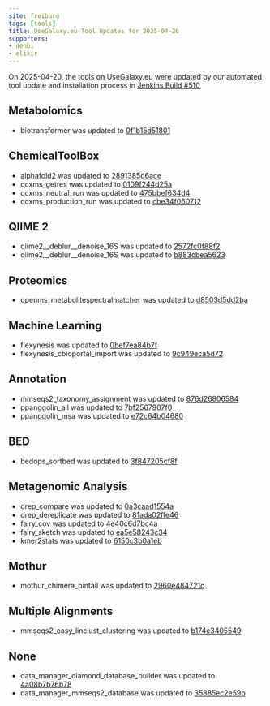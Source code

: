 ```yaml
---
site: freiburg
tags: [tools]
title: UseGalaxy.eu Tool Updates for 2025-04-20
supporters:
- denbi
- elixir
---
```


On 2025-04-20, the tools on UseGalaxy.eu were updated by our automated tool update and installation process in [Jenkins Build #510](https://build.galaxyproject.eu/job/usegalaxy-eu/job/install-tools/#510/)


## Metabolomics

- biotransformer was updated to [0f1b15d51801](https://toolshed.g2.bx.psu.edu/view/recetox/biotransformer/0f1b15d51801)

## ChemicalToolBox

- alphafold2 was updated to [2891385d6ace](https://toolshed.g2.bx.psu.edu/view/galaxy-australia/alphafold2/2891385d6ace)
- qcxms_getres was updated to [0109f244d25a](https://toolshed.g2.bx.psu.edu/view/recetox/qcxms_getres/0109f244d25a)
- qcxms_neutral_run was updated to [475bbef634d4](https://toolshed.g2.bx.psu.edu/view/recetox/qcxms_neutral_run/475bbef634d4)
- qcxms_production_run was updated to [cbe34f060712](https://toolshed.g2.bx.psu.edu/view/recetox/qcxms_production_run/cbe34f060712)

## QIIME 2

- qiime2__deblur__denoise_16S was updated to [2572fc0f88f2](https://toolshed.g2.bx.psu.edu/view/q2d2/qiime2__deblur__denoise_16S/2572fc0f88f2)
- qiime2__deblur__denoise_16S was updated to [b883cbea5623](https://toolshed.g2.bx.psu.edu/view/q2d2/qiime2__deblur__denoise_16S/b883cbea5623)

## Proteomics

- openms_metabolitespectralmatcher was updated to [d8503d5dd2ba](https://toolshed.g2.bx.psu.edu/view/galaxyp/openms_metabolitespectralmatcher/d8503d5dd2ba)

## Machine Learning

- flexynesis was updated to [0bef7ea84b7f](https://toolshed.g2.bx.psu.edu/view/bgruening/flexynesis/0bef7ea84b7f)
- flexynesis_cbioportal_import was updated to [9c949eca5d72](https://toolshed.g2.bx.psu.edu/view/bgruening/flexynesis_cbioportal_import/9c949eca5d72)

## Annotation

- mmseqs2_taxonomy_assignment was updated to [876d26806584](https://toolshed.g2.bx.psu.edu/view/iuc/mmseqs2_taxonomy_assignment/876d26806584)
- ppanggolin_all was updated to [7bf2567907f0](https://toolshed.g2.bx.psu.edu/view/iuc/ppanggolin_all/7bf2567907f0)
- ppanggolin_msa was updated to [e72c64b04680](https://toolshed.g2.bx.psu.edu/view/iuc/ppanggolin_msa/e72c64b04680)

## BED

- bedops_sortbed was updated to [3f847205cf8f](https://toolshed.g2.bx.psu.edu/view/iuc/bedops_sortbed/3f847205cf8f)

## Metagenomic Analysis

- drep_compare was updated to [0a3caad1554a](https://toolshed.g2.bx.psu.edu/view/iuc/drep_compare/0a3caad1554a)
- drep_dereplicate was updated to [81ada02ffe46](https://toolshed.g2.bx.psu.edu/view/iuc/drep_dereplicate/81ada02ffe46)
- fairy_cov was updated to [4e40c6d7bc4a](https://toolshed.g2.bx.psu.edu/view/iuc/fairy_cov/4e40c6d7bc4a)
- fairy_sketch was updated to [ea5e58243c34](https://toolshed.g2.bx.psu.edu/view/iuc/fairy_sketch/ea5e58243c34)
- kmer2stats was updated to [6150c3b0a1eb](https://toolshed.g2.bx.psu.edu/view/iuc/kmer2stats/6150c3b0a1eb)

## Mothur

- mothur_chimera_pintail was updated to [2960e484721c](https://toolshed.g2.bx.psu.edu/view/iuc/mothur_chimera_pintail/2960e484721c)

## Multiple Alignments

- mmseqs2_easy_linclust_clustering was updated to [b174c3405549](https://toolshed.g2.bx.psu.edu/view/iuc/mmseqs2_easy_linclust_clustering/b174c3405549)

## None

- data_manager_diamond_database_builder was updated to [4a08b7b76b78](https://toolshed.g2.bx.psu.edu/view/iuc/data_manager_diamond_database_builder/4a08b7b76b78)
- data_manager_mmseqs2_database was updated to [35885ec2e59b](https://toolshed.g2.bx.psu.edu/view/iuc/data_manager_mmseqs2_database/35885ec2e59b)

